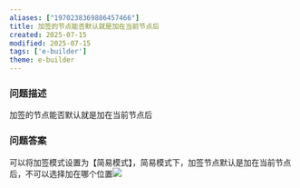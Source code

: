 ```yaml
---
aliases: ["1970238369886457466"]
title: 加签的节点能否默认就是加在当前节点后
created: 2025-07-15
modified: 2025-07-15
tags: ['e-builder']
theme: e-builder
---
```


### 问题描述

加签的节点能否默认就是加在当前节点后

### 问题答案

可以将加签模式设置为【简易模式】，简易模式下，加签节点默认是加在当前节点后，不可以选择加在哪个位置![](7cdb971f9821375701c26e41a0f94b71.jpg)